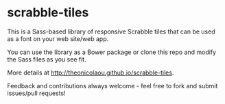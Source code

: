 # scrabble-tiles
This is a Sass-based library of responsive Scrabble tiles that can be used as a font on your web site/web app.

You can use the library as a Bower package or clone this repo and modify the Sass files as you see fit.

More details at http://theonicolaou.github.io/scrabble-tiles.

Feedback and contributions always welcome - feel free to fork and submit issues/pull requests!